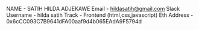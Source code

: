 NAME - SATIH HILDA ADJEKAWE
Email - hildasatih@gmail.com
Slack Username - hilda satih
Track - Frontend (html,css,javascript)
Eth Address - 0x6cCC093C7B9641dFA00aaf9d4b065EAdA9F5794d
